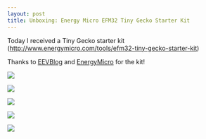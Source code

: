 ```yaml
---
layout: post
title: Unboxing: Energy Micro EFM32 Tiny Gecko Starter Kit 
---
```

Today I received a Tiny Gecko starter kit (http://www.energymicro.com/tools/efm32-tiny-gecko-starter-kit)

Thanks to [EEVBlog](http://www.eevblog.com/) and [EnergyMicro](http://energymicro.com/) for the kit!

![][0]

![][1]

![][2]

![][3]

![][4]


[0]: /images/DSC_0470.JPG
[1]: /images/DSC_0471.JPG
[2]: /images/DSC_0472.JPG
[3]: /images/DSC_0473.JPG
[4]: /images/DSC_0474.JPG